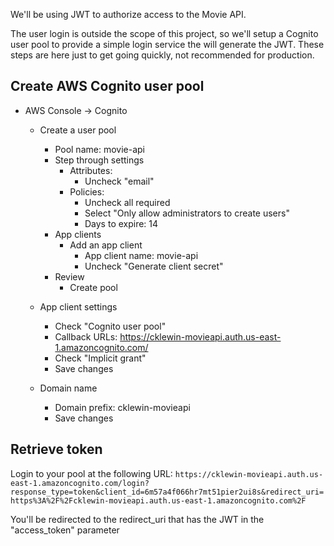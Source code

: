We'll be using JWT to authorize access to the Movie API.

The user login is outside the scope of this project, so we'll setup a Cognito user pool to provide a simple login service the will generate the JWT.  These steps are here just to get going quickly, not recommended for production.

## Create AWS Cognito user pool
- AWS Console -> Cognito
  - Create a user pool
    - Pool name: movie-api
    - Step through settings
      - Attributes:
        - Uncheck "email"
      - Policies:
        - Uncheck all required
        - Select "Only allow administrators to create users"
        - Days to expire: 14
    - App clients
      - Add an app client
        - App client name: movie-api
        - Uncheck "Generate client secret"
    - Review
        - Create pool

  - App client settings
    - Check "Cognito user pool"
    - Callback URLs: https://cklewin-movieapi.auth.us-east-1.amazoncognito.com/
    - Check "Implicit grant"
    - Save changes

  - Domain name
    - Domain prefix: cklewin-movieapi
    - Save changes

## Retrieve token
Login to your pool at the following URL:
`https://cklewin-movieapi.auth.us-east-1.amazoncognito.com/login?response_type=token&client_id=6m57a4f066hr7mt51pier2ui8s&redirect_uri=https%3A%2F%2Fcklewin-movieapi.auth.us-east-1.amazoncognito.com%2F`

You'll be redirected to the redirect_uri that has the JWT in the "access_token" parameter
